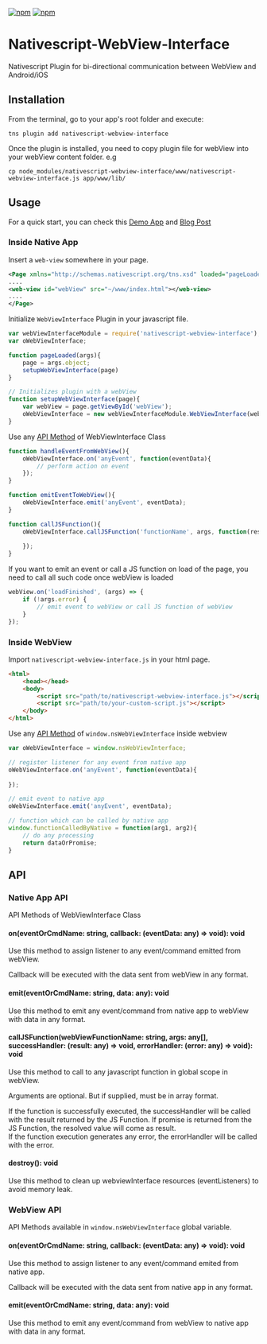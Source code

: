 [![npm](https://img.shields.io/npm/v/nativescript-webview-interface.svg)](https://www.npmjs.com/package/nativescript-webview-interface)
[![npm](https://img.shields.io/npm/dt/nativescript-webview-interface.svg?label=npm%20downloads)](https://www.npmjs.com/package/nativescript-webview-interface)

# Nativescript-WebView-Interface
Nativescript Plugin for bi-directional communication between WebView and Android/iOS

## Installation
From the terminal, go to your app's root folder and execute:
```
tns plugin add nativescript-webview-interface
```

Once the plugin is installed, you need to copy plugin file for webView into your webView content folder.
e.g
```
cp node_modules/nativescript-webview-interface/www/nativescript-webview-interface.js app/www/lib/
```

## Usage
For a quick start, you can check this [Demo App](https://github.com/shripalsoni04/nativescript-webview-interface-demo) and [Blog Post](http://shripalsoni.com/blog/nativescript-webview-native-bi-directional-communication/)

### Inside Native App

Insert a `web-view` somewhere in your page.
```xml
<Page xmlns="http://schemas.nativescript.org/tns.xsd" loaded="pageLoaded">
....
<web-view id="webView" src="~/www/index.html"></web-view>
....
</Page>
```

Initialize `WebViewInterface` Plugin in your javascript file.
```javascript
var webViewInterfaceModule = require('nativescript-webview-interface');
var oWebViewInterface;

function pageLoaded(args){
    page = args.object;
    setupWebViewInterface(page) 
}

// Initializes plugin with a webView
function setupWebViewInterface(page){
    var webView = page.getViewById('webView');
    oWebViewInterface = new webViewInterfaceModule.WebViewInterface(webView);
}
```

Use any [API Method](#native-app-api) of WebViewInterface Class
```javascript
function handleEventFromWebView(){
    oWebViewInterface.on('anyEvent', function(eventData){
        // perform action on event
    });
}

function emitEventToWebView(){
    oWebViewInterface.emit('anyEvent', eventData);
}

function callJSFunction(){
    oWebViewInterface.callJSFunction('functionName', args, function(result){
        
    });
}
```

If you want to emit an event or call a JS function on load of the page, you need to call all such code once webView is loaded
```javascript
webView.on('loadFinished', (args) => {
    if (!args.error) {
        // emit event to webView or call JS function of webView
    }
});
```

### Inside WebView

Import `nativescript-webview-interface.js` in your html page.
```html
<html>
    <head></head>
    <body>
        <script src="path/to/nativescript-webview-interface.js"></script>
        <script src="path/to/your-custom-script.js"></script>        
    </body>
</html>
```

Use any [API Method](#webview-api) of `window.nsWebViewInterface` inside webview

```javascript
var oWebViewInterface = window.nsWebViewInterface;

// register listener for any event from native app
oWebViewInterface.on('anyEvent', function(eventData){
    
});

// emit event to native app
oWebViewInterface.emit('anyEvent', eventData);

// function which can be called by native app
window.functionCalledByNative = function(arg1, arg2){
    // do any processing
    return dataOrPromise;
}
```
## API

### Native App API

API Methods of WebViewInterface Class

#### on(eventOrCmdName: string, callback: (eventData: any) => void): void
Use this method to assign listener to any event/command emitted from webView.

Callback will be executed with the data sent from webView in any format. 

#### emit(eventOrCmdName: string, data: any): void
Use this method to emit any event/command from native app to webView with data in any format.

#### callJSFunction(webViewFunctionName: string, args: any[], successHandler: (result: any) => void, errorHandler: (error: any) => void): void
Use this method to call to any javascript function in global scope in webView.

Arguments are optional. But if supplied, must be in array format.

If the function is successfully executed, the successHandler will be called with the result returned by the JS Function. If promise is returned from the JS Function, the resolved value will come as result.<br/>
If the function execution generates any error, the errorHandler will be called with the error.

#### destroy(): void
Use this method to clean up webviewInterface resources (eventListeners) to avoid memory leak.

### WebView API

API Methods available in `window.nsWebViewInterface` global variable.

#### on(eventOrCmdName: string, callback: (eventData: any) => void): void
Use this method to assign listener to  any event/command emited from native app.

Callback will be executed with the data sent from native app in any format.

#### emit(eventOrCmdName: string, data: any): void 
Use this method to emit any event/command from webView to native app with data in any format.
